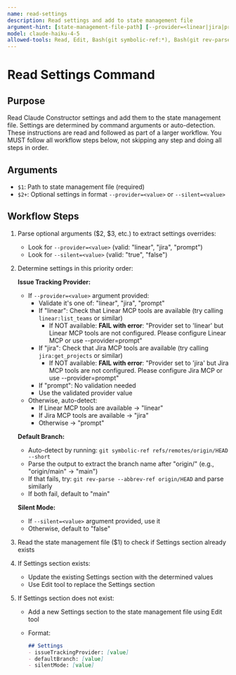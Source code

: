 ```yaml
---
name: read-settings
description: Read settings and add to state management file
argument-hint: [state-management-file-path] [--provider=<linear|jira|prompt>] [--silent=<true|false>]
model: claude-haiku-4-5
allowed-tools: Read, Edit, Bash(git symbolic-ref:*), Bash(git rev-parse:*)
---
```


# Read Settings Command

## Purpose

Read Claude Constructor settings and add them to the state management file.
Settings are determined by command arguments or auto-detection.
These instructions are read and followed as part of a larger workflow.
You MUST follow all workflow steps below, not skipping any step and doing all steps in order.

## Arguments

- `$1`: Path to state management file (required)
- `$2+`: Optional settings in format `--provider=<value>` or `--silent=<value>`

## Workflow Steps

1. Parse optional arguments ($2, $3, etc.) to extract settings overrides:
   - Look for `--provider=<value>` (valid: "linear", "jira", "prompt")
   - Look for `--silent=<value>` (valid: "true", "false")

2. Determine settings in this priority order:

   **Issue Tracking Provider:**
   - If `--provider=<value>` argument provided:
     - Validate it's one of: "linear", "jira", "prompt"
     - If "linear": Check that Linear MCP tools are available (try calling `linear:list_teams` or similar)
       - If NOT available: **FAIL with error**: "Provider set to 'linear' but Linear MCP tools are not configured. Please configure Linear MCP or use --provider=prompt"
     - If "jira": Check that Jira MCP tools are available (try calling `jira:get_projects` or similar)
       - If NOT available: **FAIL with error**: "Provider set to 'jira' but Jira MCP tools are not configured. Please configure Jira MCP or use --provider=prompt"
     - If "prompt": No validation needed
     - Use the validated provider value
   - Otherwise, auto-detect:
     - If Linear MCP tools are available → "linear"
     - If Jira MCP tools are available → "jira"
     - Otherwise → "prompt"

   **Default Branch:**
   - Auto-detect by running: `git symbolic-ref refs/remotes/origin/HEAD --short`
   - Parse the output to extract the branch name after "origin/" (e.g., "origin/main" → "main")
   - If that fails, try: `git rev-parse --abbrev-ref origin/HEAD` and parse similarly
   - If both fail, default to "main"

   **Silent Mode:**
   - If `--silent=<value>` argument provided, use it
   - Otherwise, default to "false"

3. Read the state management file ($1) to check if Settings section already exists

4. If Settings section exists:
   - Update the existing Settings section with the determined values
   - Use Edit tool to replace the Settings section

5. If Settings section does not exist:
   - Add a new Settings section to the state management file using Edit tool
   - Format:

     ```markdown
     ## Settings
     - issueTrackingProvider: [value]
     - defaultBranch: [value]
     - silentMode: [value]
     ```
